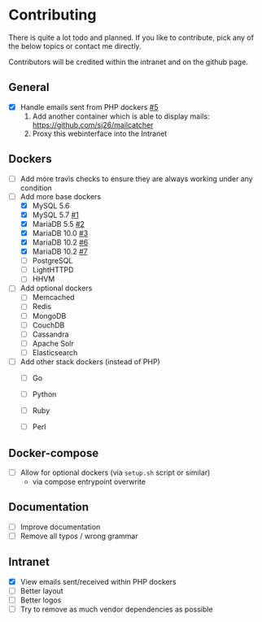 # Contributing

There is quite a lot todo and planned. If you like to contribute, pick any of the below topics or contact me directly.

Contributors will be credited within the intranet and on the github page.


## General

* [X] Handle emails sent from PHP dockers [#5](https://github.com/cytopia/devilbox/issues/5)
  1. Add another container which is able to display mails: https://github.com/sj26/mailcatcher
  2. Proxy this webinterface into the Intranet

## Dockers

* [ ] Add more travis checks to ensure they are always working under any condition
* [ ] Add more base dockers
  - [X] MySQL 5.6
  - [X] MySQL 5.7 [#1](https://github.com/cytopia/devilbox/issues/1)
  - [X] MariaDB 5.5 [#2](https://github.com/cytopia/devilbox/issues/2)
  - [X] MariaDB 10.0 [#3](https://github.com/cytopia/devilbox/issues/3)
  - [X] MariaDB 10.2 [#6](https://github.com/cytopia/devilbox/issues/6)
  - [X] MariaDB 10.2 [#7](https://github.com/cytopia/devilbox/issues/7)
  - [ ] PostgreSQL
  - [ ] LightHTTPD
  - [ ] HHVM
* [ ] Add optional dockers
  - [ ] Memcached
  - [ ] Redis
  - [ ] MongoDB
  - [ ] CouchDB
  - [ ] Cassandra
  - [ ] Apache Solr
  - [ ] Elasticsearch
* [ ] Add other stack dockers (instead of PHP)
  - [ ] Go
  - [ ] Python
  - [ ] Ruby
  - [ ] Perl


## Docker-compose

* [ ] Allow for optional dockers (via `setup.sh` script or similar)
  - via compose entrypoint overwrite


## Documentation

* [ ] Improve documentation
* [ ] Remove all typos / wrong grammar

## Intranet

* [X] View emails sent/received within PHP dockers
* [ ] Better layout
* [ ] Better logos
* [ ] Try to remove as much vendor dependencies as possible
